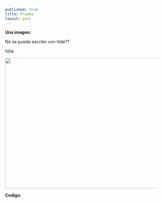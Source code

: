 ```yaml
---
published: true
title: Prueba
layout: post
---
```

__Una imagen:__

No se puede escribir con tilde??

hóla 

<img src="https://raw.githubusercontent.com/nicomedinap/website/gh-pages/density2.jpg"
 height="430" width="600">

__Codigo:__

